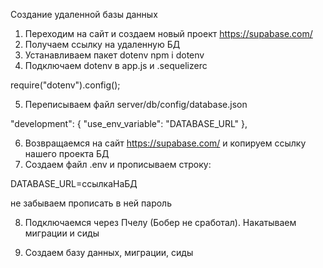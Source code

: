 Создание удаленной базы данных
1. Переходим на сайт и создаем новый проект https://supabase.com/
2. Получаем ссылку на удаленную БД
3. Устанавливаем пакет dotenv
    npm i dotenv
4. Подключаем dotenv в app.js и .sequelizerc

require("dotenv").config();


5. Переписываем файл server/db/config/database.json

"development": {
     "use_env_variable": "DATABASE_URL"
  },
  
6. Возвращаемся на сайт https://supabase.com/ и копируем ссылку нашего проекта БД
7. Создаем файл .env и прописываем строку:

DATABASE_URL=ссылкаНаБД

не забываем прописать в ней пароль

8. Подключаемся через Пчелу (Бобер не сработал). Накатываем миграции и сиды




9. Создаем базу данных, миграции, сиды
